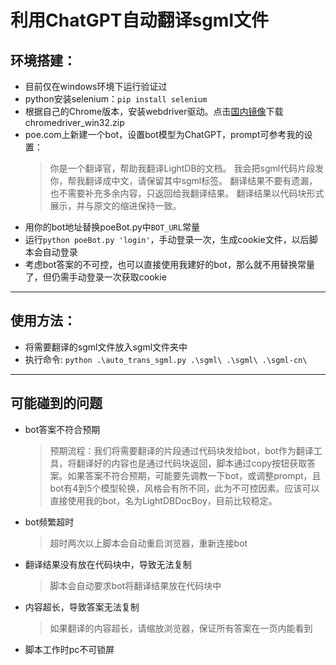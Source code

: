 # 利用ChatGPT自动翻译sgml文件


## 环境搭建：
- 目前仅在windows环境下运行验证过
- python安装selenium：`pip install selenium`
- 根据自己的Chrome版本，安装webdriver驱动。点击[国内镜像](https://registry.npmmirror.com/binary.html?path=chromedriver/)下载chromedriver_win32.zip 
- poe.com上新建一个bot，设置bot模型为ChatGPT，prompt可参考我的设置：
  > 你是一个翻译官，帮助我翻译LightDB的文档。 我会把sgml代码片段发你，帮我翻译成中文，请保留其中sgml标签。 翻译结果不要有遗漏，也不需要补充多余内容，只返回给我翻译结果。 翻译结果以代码块形式展示，并与原文的缩进保持一致。
- 用你的bot地址替换poeBot.py中`BOT_URL`常量
- 运行`python poeBot.py 'login'`，手动登录一次，生成cookie文件，以后脚本会自动登录
- 考虑bot答案的不可控，也可以直接使用我建好的bot，那么就不用替换常量了，但仍需手动登录一次获取cookie

------

## 使用方法：
- 将需要翻译的sgml文件放入sgml文件夹中
- 执行命令: `python .\auto_trans_sgml.py .\sgml\ .\sgml\ .\sgml-cn\`

------

## 可能碰到的问题
- bot答案不符合预期
  > 预期流程：我们将需要翻译的片段通过代码块发给bot，bot作为翻译工具，将翻译好的内容也是通过代码块返回，脚本通过copy按钮获取答案。如果答案不符合预期，可能要先调教一下bot，或调整prompt，且bot有4到5个模型轮换，风格会有所不同，此为不可控因素。应该可以直接使用我的bot，名为LightDBDocBoy，目前比较稳定。
- bot频繁超时
  > 超时两次以上脚本会自动重启浏览器，重新连接bot
- 翻译结果没有放在代码块中，导致无法复制
  > 脚本会自动要求bot将翻译结果放在代码块中
- 内容超长，导致答案无法复制
  > 如果翻译的内容超长，请缩放浏览器，保证所有答案在一页内能看到
- 脚本工作时pc不可锁屏